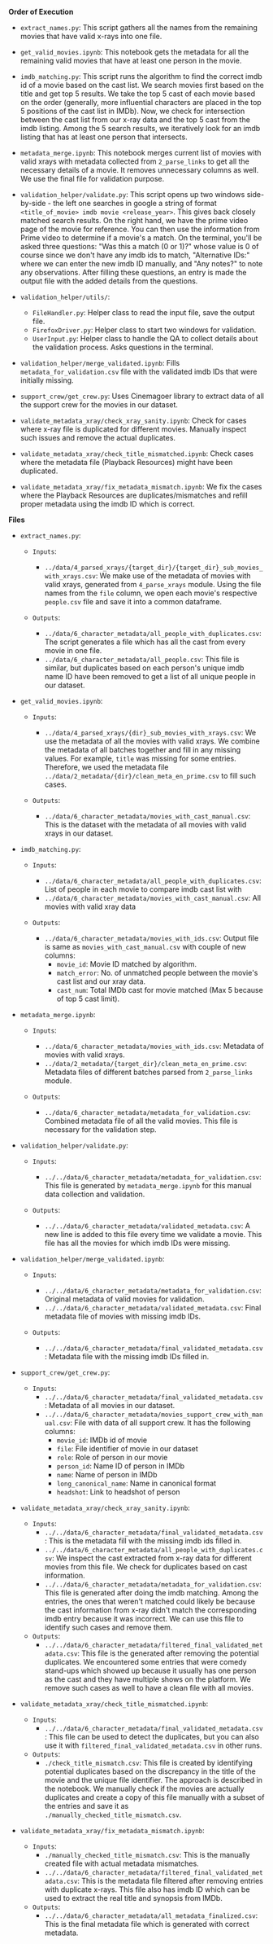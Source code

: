 **Order of Execution**
- `extract_names.py`: This script gathers all the names from the remaining movies that have valid x-rays into one file.

- `get_valid_movies.ipynb`: This notebook gets the metadata for all the remaining valid movies that have at least one person in the movie.

- `imdb_matching.py`: This script runs the algorithm to find the correct imdb id of a movie based on the cast list. We search movies first based on the title and get top 5 results. We take the top 5 cast of each movie based on the order (generally, more influential characters are placed in the top 5 positions of the cast list in IMDb). Now, we check for intersection between the cast list from our x-ray data and the top 5 cast from the imdb listing. Among the 5 search results, we iteratively look for an imdb listing that has at least one person that intersects.

- `metadata_merge.ipynb`: This notebook merges current list of movies with valid xrays with metadata collected from `2_parse_links` to get all the necessary details of a movie. It removes unnecessary columns as well. We use the final file for validation purpose.

- `validation_helper/validate.py`: This script opens up two windows side-by-side - the left one searches in google a string of format `<title_of_movie> imdb movie <release_year>`. This gives back closely matched search results. On the right hand, we have the prime video page of the movie for reference. You can then use the information from Prime video to determine if a movie's a match. On the terminal, you'll be asked three questions: "Was this a match (0 or 1)?" whose value is 0 of course since we don't have any imdb ids to match, "Alternative IDs:" where we can enter the new imdb ID manually, and "Any notes?" to note any observations. After filling these questions, an entry is made the output file with the added details from the questions.

- `validation_helper/utils/`:
    - `FileHandler.py`: Helper class to read the input file, save the output file.
    - `FirefoxDriver.py`: Helper class to start two windows for validation.
    - `UserInput.py`: Helper class to handle the QA to collect details about the validation process. Asks questions in the terminal.

- `validation_helper/merge_validated.ipynb`: Fills `metadata_for_validation.csv` file with the validated imdb IDs that were initially missing.

- `support_crew/get_crew.py`: Uses Cinemagoer library to extract data of all the support crew for the movies in our dataset.

- `validate_metadata_xray/check_xray_sanity.ipynb`: Check for cases where x-ray file is duplicated for different movies. Manually inspect such issues and remove the actual duplicates.

- `validate_metadata_xray/check_title_mismatched.ipynb`: Check cases where the metadata file (Playback Resources) might have been duplicated.

- `validate_metadata_xray/fix_metadata_mismatch.ipynb`: We fix the cases where the Playback Resources are duplicates/mismatches and refill proper metadata using the imdb ID which is correct.

**Files**
- `extract_names.py`:
    - `Inputs`:
        - `../data/4_parsed_xrays/{target_dir}/{target_dir}_sub_movies_with_xrays.csv`: We make use of the metadata of movies with valid xrays, generated from `4_parse_xrays` module. Using the file names from the `file` column, we open each movie's respective `people.csv` file and save it into a common dataframe.

    - `Outputs`:
        - `../data/6_character_metadata/all_people_with_duplicates.csv`: The script generates a file which has all the cast from every movie in one file.
        - `../data/6_character_metadata/all_people.csv`: This file is similar, but duplicates based on each person's unique imdb name ID have been removed to get a list of all unique people in our dataset.

- `get_valid_movies.ipynb`:
    - `Inputs`:
        - `../data/4_parsed_xrays/{dir}_sub_movies_with_xrays.csv`: We use the metadata of all the movies with valid xrays. We combine the metadata of all batches together and fill in any missing values. For example, `title` was missing for some entries. Therefore, we used the metadata file `../data/2_metadata/{dir}/clean_meta_en_prime.csv` to fill such cases.

    - `Outputs`:
        - `../data/6_character_metadata/movies_with_cast_manual.csv`: This is the dataset with the metadata of all movies with valid xrays in our dataset.

- `imdb_matching.py`:
    - `Inputs`:
        - `../data/6_character_metadata/all_people_with_duplicates.csv`: List of people in each movie to compare imdb cast list with
        - `../data/6_character_metadata/movies_with_cast_manual.csv`: All movies with valid xray data
    
    - `Outputs`:
        - `../data/6_character_metadata/movies_with_ids.csv`: Output file is same as `movies_with_cast_manual.csv` with couple of new columns:
            - `movie_id`: Movie ID matched by algorithm.
            - `match_error`: No. of unmatched people between the movie's cast list and our xray data. 
            - `cast_num`: Total IMDb cast for movie matched (Max 5 because of top 5 cast limit).

- `metadata_merge.ipynb`:
    - `Inputs`:
        - `../data/6_character_metadata/movies_with_ids.csv`: Metadata of movies with valid xrays.
        - `../data/2_metadata/{target_dir}/clean_meta_en_prime.csv`: Metadata files of different batches parsed from `2_parse_links` module.
    
    - `Outputs`:
        - `../data/6_character_metadata/metadata_for_validation.csv`: Combined metadata file of all the valid movies. This file is necessary for the validation step.

- `validation_helper/validate.py`:
    - `Inputs`:
        - `../../data/6_character_metadata/metadata_for_validation.csv`: This file is generated by `metadata_merge.ipynb` for this manual data collection and validation.
    
    - `Outputs`:
        - `../../data/6_character_metadata/validated_metadata.csv`: A new line is added to this file every time we validate a movie. This file has all the movies for which imdb IDs were missing.

- `validation_helper/merge_validated.ipynb`:
    - `Inputs`:
        - `../../data/6_character_metadata/metadata_for_validation.csv`: Original metadata of valid movies for validation.
        - `../../data/6_character_metadata/validated_metadata.csv`: Final metadata file of movies with missing imdb IDs.
    
    - `Outputs`:
        - `../../data/6_character_metadata/final_validated_metadata.csv`: Metadata file with the missing imdb IDs filled in.

- `support_crew/get_crew.py`:
    - `Inputs`:
        - `../../data/6_character_metadata/final_validated_metadata.csv`: Metadata of all movies in our dataset.
        - `../../data/6_character_metadata/movies_support_crew_with_manual.csv`: File with data of all support crew. It has the following columns:
            - `movie_id`: IMDb id of movie
            - `file`: File identifier of movie in our dataset
            - `role`: Role of person in our movie
            - `person_id`: Name ID of person in IMDb
            - `name`: Name of person in IMDb
            - `long_canonical_name`: Name in canonical format
            - `headshot`: Link to headshot of person

- `validate_metadata_xray/check_xray_sanity.ipynb`:
    - `Inputs`:
        - `../../data/6_character_metadata/final_validated_metadata.csv`: This is the metadata fill with the missing imdb ids filled in.
        - `../../data/6_character_metadata/all_people_with_duplicates.csv`: We inspect the cast extracted from x-ray data for different movies from this file. We check for duplicates based on cast information.
        - `../../data/6_character_metadata/metadata_for_validation.csv`: This file is generated after doing the imdb matching. Among the entries, the ones that weren't matched could likely be because the cast information from x-ray didn't match the corresponding imdb entry because it was incorrect. We can use this file to identify such cases and remove them.
    - `Outputs`:
        - `../../data/6_character_metadata/filtered_final_validated_metadata.csv`: This file is the generated after removing the potential duplicates. We encountered some entries that were comedy stand-ups which showed up because it usually has one person as the cast and they have multiple shows on the platform. We remove such cases as well to have a clean file with all movies.

- `validate_metadata_xray/check_title_mismatched.ipynb`:
    - `Inputs`:
        - `../../data/6_character_metadata/final_validated_metadata.csv`: This file can be used to detect the duplicates, but you can also use it with `filtered_final_validated_metadata.csv` in other runs.
    - `Outputs`:
        - `./check_title_mismatch.csv`: This file is created by identifying potential duplicates based on the discrepancy in the title of the movie and the unique file identifier. The approach is described in the notebook. We manually check if the movies are actually duplicates and create a copy of this file manually with a subset of the entries and save it as `./manually_checked_title_mismatch.csv`.

- `validate_metadata_xray/fix_metadata_mismatch.ipynb`:
    - `Inputs`:
        - `./manually_checked_title_mismatch.csv`: This is the manually created file with actual metadata mismatches.
        - `../../data/6_character_metadata/filtered_final_validated_metadata.csv`: This is the metadata file filtered after removing entries with duplicate x-rays. This file also has imdb ID which can be used to extract the real title and synopsis from IMDb.
    - `Outputs`:
        - `../../data/6_character_metadata/all_metadata_finalized.csv`: This is the final metadata file which is generated with correct metadata.